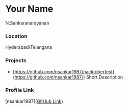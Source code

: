 # Your Name

N.Sankaranarayanan

### Location

Hyderabad/Telangana

### Projects

- [https://github.com/nsankar1987/hacktoberfest](https://github.com/nsankar1987/) Short Description

### Profile Link

[nsankar1987]([GitHub Link](https://github.com/nsankar1987/hacktoberfest))
